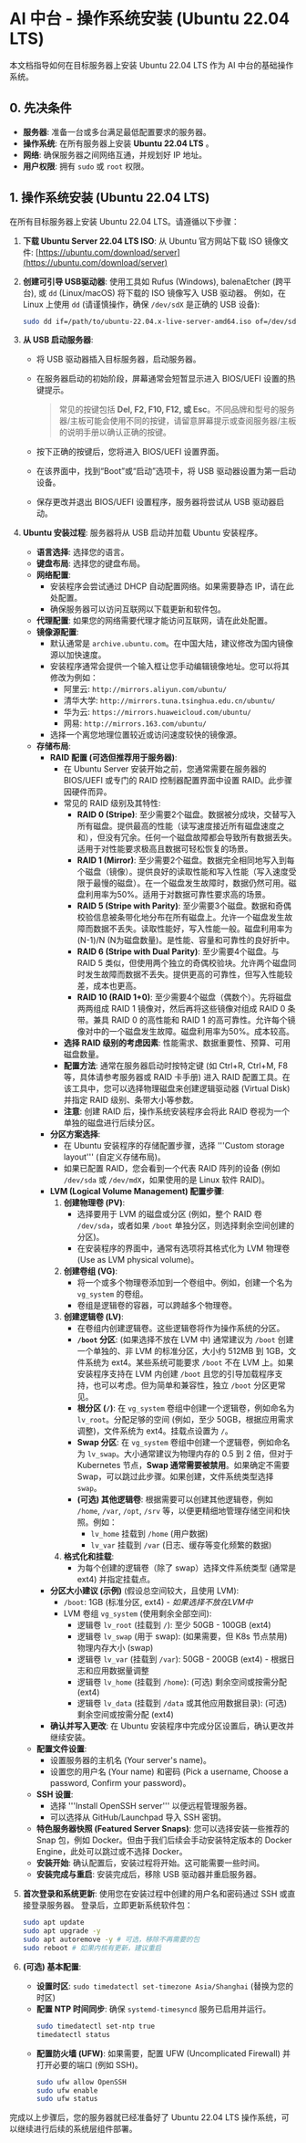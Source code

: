 # AI 中台 - 操作系统安装 (Ubuntu 22.04 LTS)

本文档指导如何在目标服务器上安装 Ubuntu 22.04 LTS 作为 AI 中台的基础操作系统。

## 0. 先决条件

- **服务器**: 准备一台或多台满足最低配置要求的服务器。
- **操作系统**: 在所有服务器上安装 **Ubuntu 22.04 LTS** 。
- **网络**: 确保服务器之间网络互通，并规划好 IP 地址。
- **用户权限**: 拥有 `sudo` 或 `root` 权限。


## 1. 操作系统安装 (Ubuntu 22.04 LTS)

在所有目标服务器上安装 Ubuntu 22.04 LTS。请遵循以下步骤：

1.  **下载 Ubuntu Server 22.04 LTS ISO**: 
    从 Ubuntu 官方网站下载 ISO 镜像文件: [https://ubuntu.com/download/server](https://ubuntu.com/download/server)

2.  **创建可引导 USB驱动器**: 
    使用工具如 Rufus (Windows), balenaEtcher (跨平台), 或 `dd` (Linux/macOS) 将下载的 ISO 镜像写入 USB 驱动器。
    例如，在 Linux 上使用 `dd` (请谨慎操作，确保 `/dev/sdX` 是正确的 USB 设备):
    ```bash
    sudo dd if=/path/to/ubuntu-22.04.x-live-server-amd64.iso of=/dev/sdX bs=4M status=progress conv=fdatasync
    ```

3.  **从 USB 启动服务器**: 
    - 将 USB 驱动器插入目标服务器，启动服务器。
    - 在服务器启动的初始阶段，屏幕通常会短暂显示进入 BIOS/UEFI 设置的热键提示。
    
      > 常见的按键包括 **Del, F2, F10, F12, 或 Esc**。不同品牌和型号的服务器/主板可能会使用不同的按键，请留意屏幕提示或查阅服务器/主板的说明手册以确认正确的按键。
    
    - 按下正确的按键后，您将进入 BIOS/UEFI 设置界面。
    - 在该界面中，找到“Boot”或“启动”选项卡，将 USB 驱动器设置为第一启动设备。
    - 保存更改并退出 BIOS/UEFI 设置程序，服务器将尝试从 USB 驱动器启动。

4.  **Ubuntu 安装过程**: 
    服务器将从 USB 启动并加载 Ubuntu 安装程序。
    *   **语言选择**: 选择您的语言。
    *   **键盘布局**: 选择您的键盘布局。
    *   **网络配置**: 
        *   安装程序会尝试通过 DHCP 自动配置网络。如果需要静态 IP，请在此处配置。
        *   确保服务器可以访问互联网以下载更新和软件包。
    *   **代理配置**: 如果您的网络需要代理才能访问互联网，请在此处配置。
    *   **镜像源配置**: 
        *   默认通常是 `archive.ubuntu.com`。在中国大陆，建议修改为国内镜像源以加快速度。
        *   安装程序通常会提供一个输入框让您手动编辑镜像地址。您可以将其修改为例如：
            *   阿里云: `http://mirrors.aliyun.com/ubuntu/`
            *   清华大学: `http://mirrors.tuna.tsinghua.edu.cn/ubuntu/`
            *   华为云: `https://mirrors.huaweicloud.com/ubuntu/`
            *   网易: `http://mirrors.163.com/ubuntu/`
        *   选择一个离您地理位置较近或访问速度较快的镜像源。
    *   **存储布局**: 
        *   **RAID 配置 (可选但推荐用于服务器)**:
            *   在 Ubuntu Server 安装开始之前，您通常需要在服务器的 BIOS/UEFI 或专门的 RAID 控制器配置界面中设置 RAID。此步骤因硬件而异。
            *   常见的 RAID 级别及其特性:
                *   **RAID 0 (Stripe)**: 至少需要2个磁盘。数据被分成块，交替写入所有磁盘。提供最高的性能（读写速度接近所有磁盘速度之和），但没有冗余。任何一个磁盘故障都会导致所有数据丢失。适用于对性能要求极高且数据可轻松恢复的场景。
                *   **RAID 1 (Mirror)**: 至少需要2个磁盘。数据完全相同地写入到每个磁盘（镜像）。提供良好的读取性能和写入性能（写入速度受限于最慢的磁盘）。在一个磁盘发生故障时，数据仍然可用。磁盘利用率为50%。适用于对数据可靠性要求高的场景。
                *   **RAID 5 (Stripe with Parity)**: 至少需要3个磁盘。数据和奇偶校验信息被条带化地分布在所有磁盘上。允许一个磁盘发生故障而数据不丢失。读取性能好，写入性能一般。磁盘利用率为 (N-1)/N (N为磁盘数量)。是性能、容量和可靠性的良好折中。
                *   **RAID 6 (Stripe with Dual Parity)**: 至少需要4个磁盘。与 RAID 5 类似，但使用两个独立的奇偶校验块。允许两个磁盘同时发生故障而数据不丢失。提供更高的可靠性，但写入性能较差，成本也更高。
                *   **RAID 10 (RAID 1+0)**: 至少需要4个磁盘（偶数个）。先将磁盘两两组成 RAID 1 镜像对，然后再将这些镜像对组成 RAID 0 条带。兼具 RAID 0 的高性能和 RAID 1 的高可靠性。允许每个镜像对中的一个磁盘发生故障。磁盘利用率为50%。成本较高。
            *   **选择 RAID 级别的考虑因素**: 性能需求、数据重要性、预算、可用磁盘数量。
            *   **配置方法**: 通常在服务器启动时按特定键 (如 Ctrl+R, Ctrl+M, F8 等，具体请参考服务器或 RAID 卡手册) 进入 RAID 配置工具。在该工具中，您可以选择物理磁盘来创建逻辑驱动器 (Virtual Disk) 并指定 RAID 级别、条带大小等参数。
            *   **注意**: 创建 RAID 后，操作系统安装程序会将此 RAID 卷视为一个单独的磁盘进行后续分区。
        *   **分区方案选择**: 
            *   在 Ubuntu 安装程序的存储配置步骤，选择 '''Custom storage layout''' (自定义存储布局)。
            *   如果已配置 RAID，您会看到一个代表 RAID 阵列的设备 (例如 `/dev/sda` 或 `/dev/mdX`，如果使用的是 Linux 软件 RAID)。
        *   **LVM (Logical Volume Management) 配置步骤**: 
            1.  **创建物理卷 (PV)**: 
                *   选择要用于 LVM 的磁盘或分区 (例如，整个 RAID 卷 `/dev/sda`，或者如果 `/boot` 单独分区，则选择剩余空间创建的分区)。
                *   在安装程序的界面中，通常有选项将其格式化为 LVM 物理卷 (Use as LVM physical volume)。
            2.  **创建卷组 (VG)**: 
                *   将一个或多个物理卷添加到一个卷组中。例如，创建一个名为 `vg_system` 的卷组。
                *   卷组是逻辑卷的容器，可以跨越多个物理卷。
            3.  **创建逻辑卷 (LV)**: 
                *   在卷组内创建逻辑卷。这些逻辑卷将作为操作系统的分区。
                *   **`/boot` 分区**: (如果选择不放在 LVM 中) 通常建议为 `/boot` 创建一个单独的、非 LVM 的标准分区，大小约 512MB 到 1GB，文件系统为 ext4。某些系统可能要求 `/boot` 不在 LVM 上。如果安装程序支持在 LVM 内创建 `/boot` 且您的引导加载程序支持，也可以考虑。但为简单和兼容性，独立 `/boot` 分区更常见。
                *   **根分区 (`/`)**: 在 `vg_system` 卷组中创建一个逻辑卷，例如命名为 `lv_root`。分配足够的空间 (例如，至少 50GB，根据应用需求调整)，文件系统为 ext4。挂载点设置为 `/`。
                *   **Swap 分区**: 在 `vg_system` 卷组中创建一个逻辑卷，例如命名为 `lv_swap`。大小通常建议为物理内存的 0.5 到 2 倍，但对于 Kubernetes 节点，**Swap 通常需要被禁用**。如果确定不需要 Swap，可以跳过此步骤。如果创建，文件系统类型选择 `swap`。
                *   **(可选) 其他逻辑卷**: 根据需要可以创建其他逻辑卷，例如 `/home`, `/var`, `/opt`, `/srv` 等，以便更精细地管理存储空间和快照。例如：
                    *   `lv_home` 挂载到 `/home` (用户数据)
                    *   `lv_var` 挂载到 `/var` (日志、缓存等变化频繁的数据)
            4.  **格式化和挂载**: 
                *   为每个创建的逻辑卷（除了 swap）选择文件系统类型 (通常是 ext4) 并指定挂载点。
        *   **分区大小建议 (示例)** (假设总空间较大，且使用 LVM):
            *   `/boot`: 1GB (标准分区, ext4) - *如果选择不放在LVM中*
            *   LVM 卷组 `vg_system` (使用剩余全部空间):
                *   逻辑卷 `lv_root` (挂载到 `/`): 至少 50GB - 100GB (ext4)
                *   逻辑卷 `lv_swap` (用于 swap): (如果需要，但 K8s 节点禁用) 物理内存大小 (swap)
                *   逻辑卷 `lv_var` (挂载到 `/var`): 50GB - 200GB (ext4) - 根据日志和应用数据量调整
                *   逻辑卷 `lv_home` (挂载到 `/home`): (可选) 剩余空间或按需分配 (ext4)
                *   逻辑卷 `lv_data` (挂载到 `/data` 或其他应用数据目录): (可选) 剩余空间或按需分配 (ext4)
        *   **确认并写入更改**: 在 Ubuntu 安装程序中完成分区设置后，确认更改并继续安装。
    *   **配置文件设置**: 
        *   设置服务器的主机名 (Your server's name)。
        *   设置您的用户名 (Your name) 和密码 (Pick a username, Choose a password, Confirm your password)。
    *   **SSH 设置**: 
        *   选择 '''Install OpenSSH server''' 以便远程管理服务器。
        *   可以选择从 GitHub/Launchpad 导入 SSH 密钥。
    *   **特色服务器快照 (Featured Server Snaps)**: 您可以选择安装一些推荐的 Snap 包，例如 Docker。但由于我们后续会手动安装特定版本的 Docker Engine，此处可以跳过或不选择 Docker。
    *   **安装开始**: 确认配置后，安装过程将开始。这可能需要一些时间。
    *   **安装完成与重启**: 安装完成后，移除 USB 驱动器并重启服务器。

5.  **首次登录和系统更新**: 
    使用您在安装过程中创建的用户名和密码通过 SSH 或直接登录服务器。
    登录后，立即更新系统软件包：
    ```bash
    sudo apt update
    sudo apt upgrade -y
    sudo apt autoremove -y # 可选，移除不再需要的包
    sudo reboot # 如果内核有更新，建议重启
    ```

6.  **(可选) 基本配置**: 
    *   **设置时区**: `sudo timedatectl set-timezone Asia/Shanghai` (替换为您的时区)
    *   **配置 NTP 时间同步**: 确保 `systemd-timesyncd` 服务已启用并运行。
        ```bash
        sudo timedatectl set-ntp true
        timedatectl status
        ```
    *   **配置防火墙 (UFW)**: 如果需要，配置 UFW (Uncomplicated Firewall) 并打开必要的端口 (例如 SSH)。
        ```bash
        sudo ufw allow OpenSSH
        sudo ufw enable
        sudo ufw status
        ```

完成以上步骤后，您的服务器就已经准备好了 Ubuntu 22.04 LTS 操作系统，可以继续进行后续的系统层组件部署。
